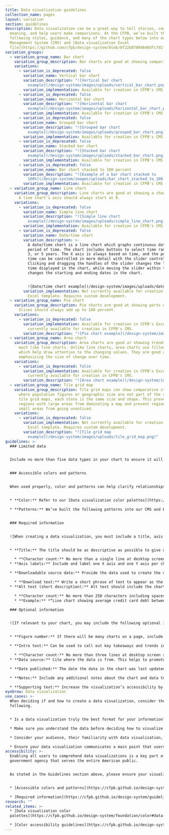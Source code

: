 ```yaml
---
title: Data visualization guidelines
collection_name: pages
layout: variation
section: guidelines
description: Data visualization can be a great way to tell stories, convey
  meaning, and help users make comparisons. At the CFPB, we’ve built the
  following styles, guidance, and many of the chart types below into our Content
  Management System (CMS) and [Data visualization Excel
  file](https://github.com/cfpb/design-system/blob/0f22b87804640dfc7d1f1ae1f6a82ad507e9887c/docs/assets/CFPB%20Excel%20Data%20Samples%20v2.0.xlsx).
variation_groups:
  - variation_group_name: Bar chart
    variation_group_description: Bar charts are good at showing comparisons of discrete items or categories.
    variations:
      - variation_is_deprecated: false
        variation_name: Vertical bar chart
        variation_description: "![Vertical bar chart
          example](/design-system/images/uploads/vertical_bar_chart.png)"
        variation_implementation: Available for creation in CFPB's CMS and Excel template
      - variation_is_deprecated: false
        variation_name: Horizontal bar chart
        variation_description: "![Horizontal bar chart
          example](/design-system/images/uploads/horizontal_bar_chart.png)"
        variation_implementation: Available for creation in CFPB's CMS and Excel template
      - variation_is_deprecated: false
        variation_name: Grouped bar chart
        variation_description: "![Grouped bar chart
          example](/design-system/images/uploads/grouped_bar_chart.png)"
        variation_implementation: Available for creation in CFPB's CMS and Excel template
      - variation_is_deprecated: false
        variation_name: Stacked bar chart
        variation_description: "![Stacked bar chart
          example](/design-system/images/uploads/stacked_bar_chart.png)"
        variation_implementation: Available for creation in CFPB's CMS and Excel template
      - variation_is_deprecated: false
        variation_name: Bar chart stacked to 100 percent
        variation_description: "![Example of a bar chart stacked to
          100%](/design-system/images/uploads/bar_chart_stacked_to_100.png)"
        variation_implementation: Available for creation in CFPB's CMS and Excel template
  - variation_group_name: Line chart
    variation_group_description: Line charts are good at showing a change over time.
      A line chart's axis should always start at 0.
    variations:
      - variation_is_deprecated: false
        variation_name: Simple line chart
        variation_description: "![Simple line chart
          example](/design-system/images/uploads/simple_line_chart.png)"
        variation_implementation: Available for creation in CFPB's CMS and Excel template
      - variation_is_deprecated: false
        variation_name: Date/time chart 
        variation_description: >-
          A date/time chart is a line chart which graphs continuous data over a
          period of time. The chart includes buttons to select time ranges of 1,
          3, or 5 years. The X axis is always based on time, and the period of
          time can be controlled in more detail with the slider control.
          Clicking and dragging the handles of the slider changes the length of
          time displayed in the chart, while moving the slider within the bar
          changes the starting and ending dates in the chart.


          ![Date/time chart example](/design-system/images/uploads/date_time_chart.png)
        variation_implementation: Not currently available for creation in CFPB's CMS or
          Excel template. Requires custom development.
  - variation_group_name: Pie chart
    variation_group_description: Pie charts are good at showing parts of a whole.
      Slices should always add up to 100 percent.
    variations:
      - variation_is_deprecated: false
        variation_implementation: Available for creation in CFPB's Excel template. Not
          currently available for creation in CFPB's CMS.
        variation_description: "![Pie chart example](/design-system/images/uploads/pie_chart.png)"
  - variation_group_name: Area chart
    variation_group_description: Area charts are good at showing trends over time
      much like line charts. Unlike line charts, area charts use filled areas
      which help draw attention to the changing values. They are good at
      emphasizing the size of change over time.
    variations:
      - variation_is_deprecated: false
        variation_implementation: Available for creation in CFPB's Excel template. Not
          currently available for creation in CFPB's CMS.
        variation_description: "![Area chart example](/design-system/images/uploads/area_chart.png)"
  - variation_group_name: Tile grid map
    variation_group_description: Tile grid maps can show comparative state data
      where population figures or geographic size are not part of the story. In
      tile grid maps, each state is the same size and shape. This prevents
      regions with large areas from dominating a map and prevent regions with
      small areas from going unnoticed.
    variations:
      - variation_is_deprecated: false
        variation_implementation: Not currently available for creation in CFPB's CMS or
          Excel template. Requires custom development.
        variation_description: "![Tile grid map
          example](/design-system/images/uploads/tile_grid_map.png)"
guidelines: >-
  ### Limited data


  Include no more than five data types in your chart to ensure it will be readable and accessible. For example, a line chart should have no more than five lines, and a pie chart should have no more than five slices. If you need to show more than five data types, break your chart into multiple smaller charts.  


  ### Accessible colors and patterns 


  When used properly, color and patterns can help clarify relationships and differences between data and maintain a consistent brand voice. When used poorly, color and patterns can overwhelm the user, make the data confusing, and break with brand standards. 


  * **Color:** Refer to our [Data visualization color palettes](https://cfpb.github.io/design-system/foundation/color#data-visualization-palettes) and [Color accessibility guidelines](https://cfpb.github.io/design-system/foundation/color#accessibility) when choosing colors for your visualization. 

  * **Patterns:** We’ve built the following patterns into our CMS and Excel template: square dot, round dot, dash, and long dash.


  ### Required information


  ![When creating a data visualization, you must include a title, axis labels, downloadable source data, and alt text.](/design-system/images/uploads/data_visualization_required_information.png)


  * **Title:** The title should be as descriptive as possible to give users a sense of what the chart will be about.  

    * **Character count:** No more than a single line at desktop screen size (approx. 95 characters including spaces) 
  * **Axis labels:** Include and label one X axis and one Y axis per chart. 

  * **Downloadable source data:** Provide the data used to create the chart in an Excel or CSV file. Within the file, format the data as a table with header columns for accessibility. Please reference this [table accessibility video](https://www.section508.gov/training/spreadsheets/aed-cop-xlsx05/) for guidance.   

    * **Download text:** Write a short phrase of text to appear as the link text when a user clicks to download the data. The text should succinctly describe the data the file contains so it is clear to a user using a screen reader what they are downloading. 
  * **Alt text (short description):** Alt text should include the chart type, type of data, and main takeaway. This text will not be visible on the page. Rather, it will be read by a screen reader.  

    * **Character count:** No more than 250 characters including spaces
    * **Example:** *“Line chart showing average credit card debt between June 2018 and September 2019 stayed relatively stable across respondents, whether or not they reported difficulty paying expenses.”*

  ### Optional information


  ![If relevant to your chart, you may include the following optional information. ](/design-system/images/uploads/data_visualization_optional_info.png)


  * **Figure number:** If there will be many charts on a page, include a figure number with each chart. This will appear as text above the chart’s title.

  * **Intro text:** Can be used to call out key takeaways and trends in the chart data. This will help a user understand why they may want to explore the data.

    * **Character count:** No more than three lines at desktop screen size (approx. 250 characters including spaces)
  * **Data source:** Cite where the data is from. This helps to promote trust and validity. Whenever possible, link to the original source. 

  * **Date published:** The date the data in the chart was last updated

  * **Notes:** Include any additional notes about the chart and data to describe aspects such as caveats or inconsistencies with the data. 

  * **Supporting text:** Increase the visualization’s accessibility by further describing it in the main body of text. In addition to text placed within the data visualization itself, describe the chart data, trends, and key takeaways in greater detail in the paragraphs directly following the visualization. This is especially necessary for more complex charts.
eyebrow: Data visualization
use_cases: >-
  When deciding if and how to create a data visualization, consider the
  following. 


  * Is a data visualization truly the best format for your information? Data visualizations can be powerful in showing aspects such as patterns and comparisons. But sometimes data visualization isn’t the best approach, and a well-crafted sentence or table may actually be more impactful in conveying a specific point. 

  * Make sure you understand the data before deciding how to visualize it. For instance, bar charts are good at showing comparisons whereas line charts are good at showing a change over time.  

  * Consider your audience, their familiarity with data visualization, and how much information they need. 

  * Ensure your data visualization communicates a main point that users can easily recognize and walk away with.
accessibility: >-
  Enabling all users to comprehend data visualizations is a key part of being a
  government agency that serves the entire American public.  


  As stated in the Guidelines section above, please ensure your visualization includes the following. 


  * [Accessible colors and patterns](https://cfpb.github.io/design-system/guidelines/data-visualization-guidelines#use-accessible-colors-and-patterns)

  * [Required information](https://cfpb.github.io/design-system/guidelines/data-visualization-guidelines#required-information) including a chart title, alt text, downloadable source data, download text, and axis labels
research: ""
related_items: >-
  * [Data visualization color
  palettes](https://cfpb.github.io/design-system/foundation/color#data-visualization-palettes-1)

  * [Color accessibility guidelines](https://cfpb.github.io/design-system/foundation/color#accessibility)
---
```

